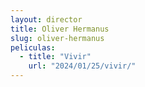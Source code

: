 ```yaml
---
layout: director
title: Oliver Hermanus
slug: oliver-hermanus
peliculas:
  - title: "Vivir"
    url: "2024/01/25/vivir/"
---
```

